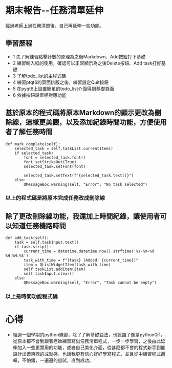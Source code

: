 # 期末報告--任務清單延伸
經過老師上過任務清單後，自己再延伸一些功能。
## 學習歷程
- 1 先了解練習點擊計數的原理為之後Markdown、Add按鈕打下基礎
- 2 練習輸入框的使用，確認可以正常顯示為之後Delete按鈕、Add task打好基礎
- 3 了解todo_list的主程式碼
- 4 練習ptqt6的頁面排版之後，練習設定Quit按鈕
- 5 在pyqt6上設置簡單的todo_list介面得到基礎頁面
- 6 依據按鈕設置相對應功能
## 基於原本的程式碼將原本Markdown的顯示更改為刪除線，這樣更美觀，以及添加紀錄時間功能，方便使用者了解任務時間
    def mark_complete(self):
        selected_task = self.taskList.currentItem()
        if selected_task:
            font = selected_task.font()
            font.setStrikeOut(True)
            selected_task.setFont(font)

            selected_task.setText(f"{selected_task.text()}")
        else:
            QMessageBox.warning(self, "Error", "No task selected")

### 以上的程式碼是將原本完成任務改成刪除線
## 除了更改刪除線功能，我還加上時間紀錄，讓使用者可以知道任務機路時間
    def add_task(self):
        task = self.taskInput.text()
        if task.strip():
            current_time = datetime.datetime.now().strftime('%Y-%m-%d %H:%M:%S')
            task_with_time = f"{task} (Added: {current_time})"
            item = QListWidgetItem(task_with_time) 
            self.taskList.addItem(item)
            self.taskInput.clear()
        else:
            QMessageBox.warning(self, "Error", "Task cannot be empty")
### 以上是時間功能程式碼
# 心得
- 經過一個學期的python練習，除了了解基礎語法，也認識了像是pythonQT，從原本都不會到跟著老師練習寫出任務清單程式，一步一步學習，之後由此延伸加入一些更實用的功能，或者自己美化介面，從甚麼都不會的程式新手到能設計出蕭東西的成就感，也讓我更有信心好好學寫程式，並且從中練習程式邏輯，不怕錯，一遍遍的嘗試，直到成功。

